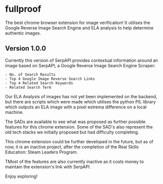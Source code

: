 # fullproof
The best chrome browser extension for image verification! It utilises the Google Reverse Image Search Engine</b> 
and ELA analysis to help determine authentic images.

## Version 1.0.0
Currently this version of SerpAPI provides contextual information around an image based on SerpAPI,</b > 
a Google Reverse Image Search Engine Scraper:

    - No. of Search Results
    - Top 4 Google Image Reverse Search Links
    - Top 4 Related Search Keywords
    - Related Search Term

Our ELA Analysis of images has not yet been implemented on the backend, but there are scripts which were made</b>
which utilises the python PIL library which outputs an ELA image with a pixel extrema difference on a local machine.</b >

The SADs are available to see what was proposed as further possible features for this chrome extension.</b >
Some of the SAD's also represent the old tech stacks we initially proposed but had difficulty completing.</b >

This chrome extension could be further developed in the future, but as of now, it is an inactive project, after</b >
the completion of the Real Skills Education: Steam Leaders Program.

TMost of the features are also currently inactive as it costs money to maintain the extension's link with SerpAPI.</b >

Enjoy exploring!
